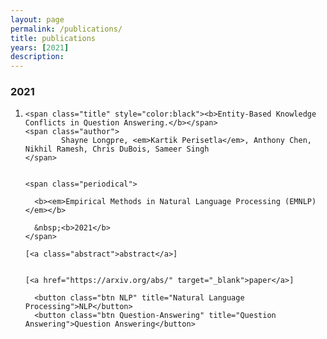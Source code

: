```yaml
---
layout: page
permalink: /publications/
title: publications
years: [2021]
description:
---
```


<article class="post-content publications clearfix">
    <h3 class="year">2021</h3>
    <ol class="bibliography"><li>
        <div id="wang2021grounding">
  
    <span class="title" style="color:black"><b>Entity-Based Knowledge Conflicts in Question Answering.</b></span>
    <span class="author">
            Shayne Longpre, <em>Kartik Perisetla</em>, Anthony Chen, Nikhil Ramesh, Chris DuBois, Sameer Singh
    </span>

    
    <span class="periodical">
    
      <b><em>Empirical Methods in Natural Language Processing (EMNLP)</em></b>
    
      &nbsp;<b>2021</b>
    </span>
  <span class="links">
  
    [<a class="abstract">abstract</a>]
  
  
    [<a href="https://arxiv.org/abs/" target="_blank">paper</a>]
  </span>

      <button class="btn NLP" title="Natural Language Processing">NLP</button>
      <button class="btn Question-Answering" title="Question Answering">Question Answering</button>

</div>
    </li>
    </ol>
</article>